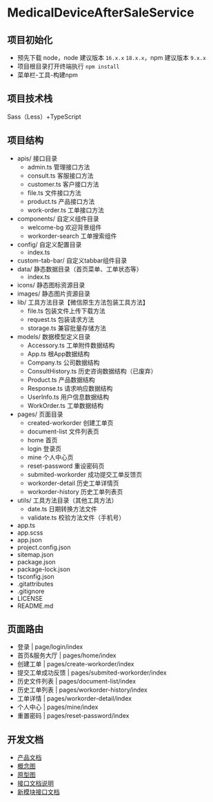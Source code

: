 # MedicalDeviceAfterSaleService

## 项目初始化

* 预先下载 node，node 建议版本 `16.x.x` `18.x.x`，npm 建议版本 `9.x.x`
* 项目根目录打开终端执行 `npm install`
* 菜单栏-工具-构建npm

## 项目技术栈

Sass（Less）+TypeScript

## 项目结构

- apis/ 接口目录
  - admin.ts 管理接口方法
  - consult.ts 客服接口方法
  - customer.ts 客户接口方法
  - file.ts 文件接口方法
  - product.ts 产品接口方法
  - work-order.ts 工单接口方法
- components/ 自定义组件目录
  - welcome-bg 欢迎背景组件
  - workorder-search 工单搜索组件
- config/ 自定义配置目录
  - index.ts
- custom-tab-bar/ 自定义tabbar组件目录
- data/ 静态数据目录（首页菜单、工单状态等）
  - index.ts
- icons/ 静态图标资源目录
- images/ 静态图片资源目录
- lib/ 工具方法目录【微信原生方法包装工具方法】
  - file.ts 包装文件上传下载方法
  - request.ts 包装请求方法
  - storage.ts 兼容批量存储方法
- models/ 数据模型定义目录
  - Accessory.ts 工单附件数据结构
  - App.ts 根App数据结构
  - Company.ts 公司数据结构
  - ConsultHistory.ts 历史咨询数据结构（已废弃）
  - Product.ts 产品数据结构
  - Response.ts 请求响应数据结构
  - UserInfo.ts 用户信息数据结构
  - WorkOrder.ts 工单数据结构
- pages/ 页面目录
  - created-workorder 创建工单页
  - document-list 文件列表页
  - home 首页
  - login 登录页
  - mine 个人中心页
  - reset-password 重设密码页
  - submited-workorder 成功提交工单反馈页
  - workorder-detail 历史工单详情页
  - workorder-history 历史工单列表页
- utils/ 工具方法目录（其他工具方法）
  - date.ts 日期转换方法文件
  - validate.ts 校验方法文件（手机号）
- app.ts
- app.scss
- app.json
- project.config.json
- sitemap.json
- package.json
- package-lock.json
- tsconfig.json
- .gitattributes
- .gitignore
- LICENSE
- README.md

## 页面路由

- 登录 | page/login/index
- 首页&服务大厅 | pages/home/index
- 创建工单 | pages/create-workorder/index
- 提交工单成功反馈 | pages/submited-workorder/index
- 历史文件列表 | pages/document-list/index
- 历史工单列表 | pages/workorder-history/index
- 工单详情 | pages/workorder-detail/index
- 个人中心 | pages/mine/index
- 重置密码 | pages/reset-password/index

## 开发文档

- [产品文档](https://wizzstudio.feishu.cn/docx/doxcn3OPMHR2E2UbeU8PWE0EjFh)
- [概念图](https://modao.cc/app/uojxAUBurl46enoCEJNZy)
- [原型图](https://www.figma.com/file/AexzIo733ORZWnnNYJNRVo/%E5%AE%A2%E6%9C%8D%E5%B7%A5%E5%8D%95%E7%B3%BB%E7%BB%9F)
- [接口文档说明](https://wizzstudio.feishu.cn/docx/QYondktQKoDH2vx6n0BcEedCnVh)
- [新模块接口文档](https://www.apifox.cn/apidoc/shared-b274c37a-1f50-414f-97d8-b5ec3975541c?pwd=aftersale1111)
